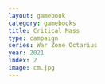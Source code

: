 ```yaml
---
layout: gamebook
category: gamebooks
title: Critical Mass
type: campaign
series: War Zone Octarius
year: 2021
index: 2
image: cm.jpg
---
```

